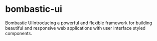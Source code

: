 # bombastic-ui
Bombastic UIIntroducing a powerful and flexible framework for building beautiful and responsive web applications with user interface styled components.
